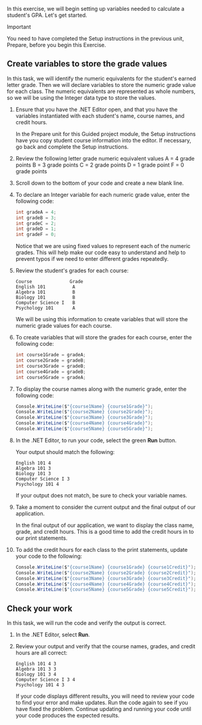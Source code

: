 In this exercise, we will begin setting up variables needed to calculate a student's GPA. Let's get started.

> [!IMPORTANT]
> You need to have completed the Setup instructions in the previous unit, Prepare, before you begin this Exercise. 

## Create variables to store the grade values

In this task, we will identify the numeric equivalents for the student's earned letter grade. Then we will declare variables to store the numeric grade value for each class. The numeric equivalents are represented as whole numbers, so we will be using the Integer data type to store the values.

1. Ensure that you have the .NET Editor open, and that you have the variables instantiated with each student's name, course names, and credit hours.

    In the Prepare unit for this Guided project module, the Setup instructions have you copy student course information into the editor. If necessary, go back and complete the Setup instructions.

1. Review the following letter grade numeric equivalent values
    A = 4 grade points
    B = 3 grade points
    C = 2 grade points
    D = 1 grade point
    F = 0 grade points

1. Scroll down to the bottom of your code and create a new blank line.

1. To declare an Integer variable for each numeric grade value, enter the following code:

    ```c#
    int gradeA = 4;
    int gradeB = 3;
    int gradeC = 2;
    int gradeD = 1;
    int gradeF = 0;

    ```

    Notice that we are using fixed values to represent each of the numeric grades. This will help make our code easy to understand and help to prevent typos if we need to enter different grades repeatedly.

1. Review the student's grades for each course:

    ```
    Course			    Grade		
    English 101		     A
    Algebra 101		     B
    Biology 101		     B
    Computer Science I	 B
    Psychology 101	     A
    ```

    We will be using this information to create variables that will store the numeric grade values for each course.

1. To create variables that will store the grades for each course, enter the following code: 

    ```c#
    int course1Grade = gradeA;
    int course2Grade = gradeB;
    int course3Grade = gradeB;
    int course4Grade = gradeB;
    int course5Grade = gradeA;

    ```

1. To display the course names along with the numeric grade, enter the following code:

    ```c#
    Console.WriteLine($"{course1Name} {course1Grade}");
    Console.WriteLine($"{course2Name} {course2Grade}");
    Console.WriteLine($"{course3Name} {course3Grade}");
    Console.WriteLine($"{course4Name} {course4Grade}");
    Console.WriteLine($"{course5Name} {course5Grade}");
    ```

1. In the .NET Editor, to run your code, select the green **Run** button.

    Your output should match the following:

    ```
    English 101 4
    Algebra 101 3
    Biology 101 3
    Computer Science I 3
    Psychology 101 4
    ```

    If your output does not match, be sure to check your variable names.

1. Take a moment to consider the current output and the final output of our application. 

    In the final output of our application, we want to display the class name, grade, and credit hours. This is a good time to add the credit hours in to our print statements.
 
1. To add the credit hours for each class to the print statements, update your code to the following:

    ```c#
    Console.WriteLine($"{course1Name} {course1Grade} {course1Credit}");
    Console.WriteLine($"{course2Name} {course2Grade} {course2Credit}");
    Console.WriteLine($"{course3Name} {course3Grade} {course3Credit}");
    Console.WriteLine($"{course4Name} {course4Grade} {course4Credit}");
    Console.WriteLine($"{course5Name} {course5Grade} {course5Credit}");
    ```

## Check your work

In this task, we will run the code and verify the output is correct.

1. In the .NET Editor, select **Run**.

1. Review your output and verify that the course names, grades, and credit hours are all correct:

    ```
    English 101 4 3
    Algebra 101 3 3
    Biology 101 3 4
    Computer Science I 3 4
    Psychology 101 4 3
    ```

    If your code displays different results, you will need to review your code to find your error and make updates. Run the code again to see if you have fixed the problem. Continue updating and running your code until your code produces the expected results.
